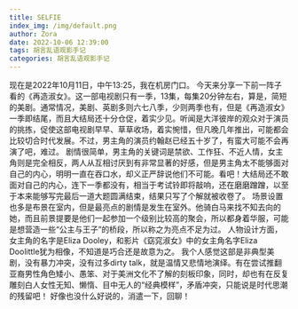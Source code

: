 ```yaml
---
title: SELFIE
index_img: /img/default.png
author: Zora
date: 2022-10-06 12:39:00
tags: 胡言乱语观影手记
categories: 胡言乱语观影手记
---
```



现在是2022年10月11日，中午13:25，我在机房门口。
今天来分享一下前一阵子看的《再造淑女》。这一部电视剧只有一季，13集，每集20分钟左右，算是，简短的美剧。通常情况，美剧、英剧多则六七八季，少则两季也有，但是《再造淑女》一季即结尾，而且大结局还十分仓促，着实少见。听闻是大洋彼岸的观众对于演员的挑拣，促使这部电视剧早早、草草收场，着实惋惜，但凡晚几年推出，可能都会比较切合时代发展。不过，男主角的演员约翰赵已经五十岁了，有蛮大可能不会再演了吧，难过。
剧情很简单，男主角的关键词是禁欲、工作狂、不近人情，女主角则是完全相反，两人从互相讨厌到有非常显著的好感，但是男主角太不能够面对自己的内心，明明一直在吞口水，却义正严辞说他们不可能。看吧！大结局还不敢面对自己的内心，连下一季都没有，相当于考试铃即将敲响，还在磨磨蹭蹭，以至于本来能够写完最后一道大题圆满结束，结果只写了个解就被收卷了。
场景设置也多是布景在室内，但是最亮点的剧情是发生在室外。他骑白马来找不知去向的她，而且前景提要是他们一起参加一个级别比较高的聚会，所以都身着华服，可能是想营造一些“公主与王子”的桥段，所以称之为亮点不足为过。
人物设计方面，女主角的名字是Eliza Dooley，和影片《窈窕淑女》中的女主角名字Eliza Doolittle犹为相像，不知道是巧合还是故意为之。
我个人感觉这部是非典型美剧，没有暴力冲突，没有过多dirty talk，就是温情又悲情地演绎。有在尝试推翻亚裔男性角色矮小、愚笨、对于美洲文化不了解的刻板印象，同时，却也有在反复雕刻白人女性无知、懒惰、目中无人的“经典模样”，矛盾冲突，只能说是时代思潮的残留吧！
好像也没什么好说的，消遣一下，回聊！
